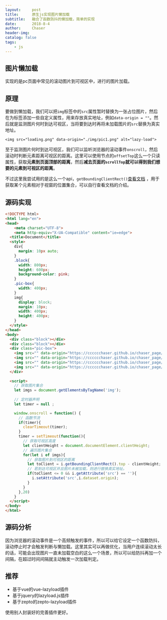 ```yaml
---
layout:     post
title:      原生js实现图片懒加载
subtitle:   融合了函数防抖的懒加载，简单的实现
date:       2018-8-4 
author:     Chaser
header-img: 
catalog: false
tags:
    - js
---
```


## 图片懒加载

实现的是pc页面中常见的滚动图片到可视区中，进行的图片加载。

## 原理

要做到懒加载，我们可以把`img`标签中的`src`属性暂时替换为一张占位图片，然后在为标签添加一些自定义属性，用来存放真实地址，例如`data-origin = ""`。然后就是监测图片何时到达可视区，当将要到达时再将未加载图片的`src`替换为真实地址。  

`<img src="loading.png" data-origin="./img/pic1.png" alt="lazy-load">`

至于监测图片何时到达可视区，我们可以监听浏览器的滚动事件`onscroll`，然后滚动时判断元素距离可视区的距离。这里可以使用节点的`offsetTop`这么一个只读属性，获取**元素到页面顶部的距离**，然后**减去页面的`scrollTop`**就可以得到我们想要的**元素到可视区的距离**。

不过这里我尝试用的是这么一个api，`getBoundingClientRect()`[查看文档](https://developer.mozilla.org/zh-CN/docs/Web/API/Element/getBoundingClientRect) ，用于获取某个元素相对于视窗的位置集合，可以自行查看文档的介绍。

## 源码实现

```html
<!DOCTYPE html>
<html lang="en">
<head>
    <meta charset="UTF-8">
    <meta http-equiv="X-UA-Compatible" content="ie=edge">
  <title>Document</title>
  <style>
    div{
      margin: 10px auto;
    }
    .block{
      width: 800px;
      height: 600px;
      background-color: pink;
    }
    .pic-box{
      width: 400px;
    }
    img{
      display: block;
      margin: 10px;
      width: 400px;
      height: 400px;
    }
  </style>
</head>
<body>
  <div class="block"></div>
  <div class="block"></div>
  <div class="pic-box">
    <img src="" data-origin="https://cccccchaser.github.io/chaser_page/img/bg3.jpg" alt="">
    <img src="" data-origin="https://cccccchaser.github.io/chaser_page/img/top1.jpg" alt="">
    <img src="" data-origin="https://cccccchaser.github.io/chaser_page/img/top2.jpg" alt="">
    <img src="" data-origin="https://cccccchaser.github.io/chaser_page/img/top3.jpg" alt="">
  </div>
  
  <script>
    // 获取图片集合
    let imgs = document.getElementsByTagName('img'); 
	
    // 定时器声明
    let timer = null ;

    window.onscroll = function() {
      // 函数节流
      if(timer){
        clearTimeout(timer);
      }
      timer = setTimeout(function(){
        // 获取可视区高度
        let clientHeight = document.documentElement.clientHeight;
        // 遍历图片集合
        for(let i of imgs){
          // 获取图片到可视区的距离
          let toClient = i.getBoundingClientRect().top - clientHeight;
          // 若到达可视区并且图片未被加载，则进行替换真实地址。
          if(toClient <= 0 && i.getAttribute('src') == ''){
            i.setAttribute('src',i.dataset.origin);
          }
        }
      },20)
    }
  </script>
</body>
</html>
```

## 源码分析

因为浏览器的滚动事件是一个高频触发的事件，所以可以给它设定一个函数防抖，滚动停止时才会触发判断与懒加载。这里其实可以再做优化，当用户连续滚动太长的话，可能会出现图片一直未加载空白的这么一个场景，所以可以给防抖再加一个间隔，在超过时间间隔就主动触发一次加载判定。

## 推荐

* 基于vue的vue-lazyload插件
* 基于jquery的lazyload.js插件
* 基于zepto的zepto-lazyload插件

使用别人封装好的完善插件更好。